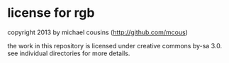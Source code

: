 license for rgb
===============
copyright 2013 by michael cousins (http://github.com/mcous)

the work in this repository is licensed under creative commons by-sa 3.0. see individual directories for more details.
